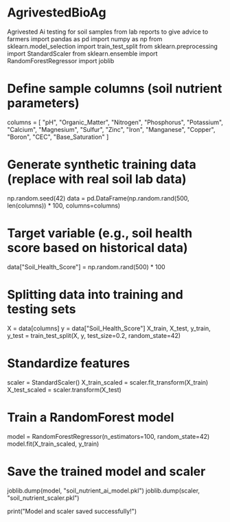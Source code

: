 # AgrivestedBioAg
Agrivested Ai testing for soil samples from lab reports to give advice to farmers 
import pandas as pd
import numpy as np
from sklearn.model_selection import train_test_split
from sklearn.preprocessing import StandardScaler
from sklearn.ensemble import RandomForestRegressor
import joblib

# Define sample columns (soil nutrient parameters)
columns = [
    "pH", "Organic_Matter", "Nitrogen", "Phosphorus", "Potassium", "Calcium",
    "Magnesium", "Sulfur", "Zinc", "Iron", "Manganese", "Copper", "Boron",
    "CEC", "Base_Saturation"
]

# Generate synthetic training data (replace with real soil lab data)
np.random.seed(42)
data = pd.DataFrame(np.random.rand(500, len(columns)) * 100, columns=columns)

# Target variable (e.g., soil health score based on historical data)
data["Soil_Health_Score"] = np.random.rand(500) * 100

# Splitting data into training and testing sets
X = data[columns]
y = data["Soil_Health_Score"]
X_train, X_test, y_train, y_test = train_test_split(X, y, test_size=0.2, random_state=42)

# Standardize features
scaler = StandardScaler()
X_train_scaled = scaler.fit_transform(X_train)
X_test_scaled = scaler.transform(X_test)

# Train a RandomForest model
model = RandomForestRegressor(n_estimators=100, random_state=42)
model.fit(X_train_scaled, y_train)

# Save the trained model and scaler
joblib.dump(model, "soil_nutrient_ai_model.pkl")
joblib.dump(scaler, "soil_nutrient_scaler.pkl")

print("Model and scaler saved successfully!")
